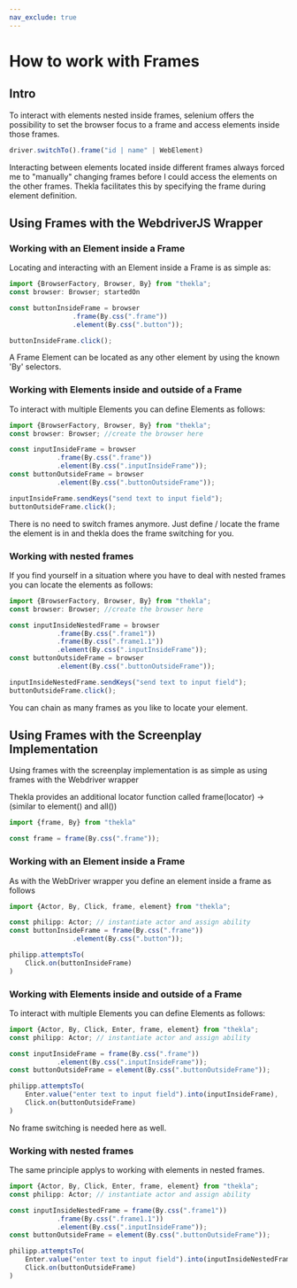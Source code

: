 ```yaml
---
nav_exclude: true
---
```


# How to work with Frames

## Intro

To interact with elements nested inside frames, selenium offers the possibility to set the browser focus to a frame and access elements inside those frames.

````typescript
driver.switchTo().frame("id | name" | WebElement)
````

Interacting between elements located inside different frames always forced me to "manually" changing frames before I could access the elements on the other frames.
Thekla facilitates this by specifying the frame during element definition.

## Using Frames with the WebdriverJS Wrapper

### Working with an Element inside a Frame

Locating and interacting with an Element inside a Frame is as simple as:

````typescript
import {BrowserFactory, Browser, By} from "thekla";
const browser: Browser; startedOn

const buttonInsideFrame = browser
                .frame(By.css(".frame"))
                .element(By.css(".button"));

buttonInsideFrame.click();
````

A Frame Element can be located as any other element by using the known 'By' selectors.

### Working with Elements inside and outside of a Frame

To interact with multiple Elements you can define Elements as follows:

````typescript
import {BrowserFactory, Browser, By} from "thekla";
const browser: Browser; //create the browser here

const inputInsideFrame = browser
            .frame(By.css(".frame"))
            .element(By.css(".inputInsideFrame"));
const buttonOutsideFrame = browser
            .element(By.css(".buttonOutsideFrame"));

inputInsideFrame.sendKeys("send text to input field");
buttonOutsideFrame.click();
````

There is no need to switch frames anymore. Just define / locate the frame the element is in and thekla does the frame switching for you.

### Working with nested frames

If you find yourself in a situation where you have to deal with nested frames you can locate the elements as follows:

````typescript
import {BrowserFactory, Browser, By} from "thekla";
const browser: Browser; //create the browser here

const inputInsideNestedFrame = browser
            .frame(By.css(".frame1"))
            .frame(By.css(".frame1.1"))
            .element(By.css(".inputInsideFrame"));
const buttonOutsideFrame = browser
            .element(By.css(".buttonOutsideFrame"));

inputInsideNestedFrame.sendKeys("send text to input field");
buttonOutsideFrame.click();
````

You can chain as many frames as you like to locate your element.


## Using Frames with the Screenplay Implementation

Using frames with the screenplay implementation is as simple as using frames with the Webdriver wrapper

Thekla provides an additional locator function called frame(locator) -> (similar to element() and all())

````typescript
import {frame, By} from "thekla"

const frame = frame(By.css(".frame"));
````

### Working with an Element inside a Frame

As with the WebDriver wrapper you define an element inside a frame as follows

````typescript
import {Actor, By, Click, frame, element} from "thekla";

const philipp: Actor; // instantiate actor and assign ability
const buttonInsideFrame = frame(By.css(".frame"))
                .element(By.css(".button"));

philipp.attemptsTo(
    Click.on(buttonInsideFrame)
)
````

### Working with Elements inside and outside of a Frame

To interact with multiple Elements you can define Elements as follows:

````typescript
import {Actor, By, Click, Enter, frame, element} from "thekla";
const philipp: Actor; // instantiate actor and assign ability

const inputInsideFrame = frame(By.css(".frame"))
            .element(By.css(".inputInsideFrame"));
const buttonOutsideFrame = element(By.css(".buttonOutsideFrame"));

philipp.attemptsTo(
    Enter.value("enter text to input field").into(inputInsideFrame),
    Click.on(buttonOutsideFrame)
)
````

No frame switching is needed here as well.

### Working with nested frames

The same principle applys to working with elements in nested frames.

````typescript
import {Actor, By, Click, Enter, frame, element} from "thekla";
const philipp: Actor; // instantiate actor and assign ability

const inputInsideNestedFrame = frame(By.css(".frame1"))
            .frame(By.css(".frame1.1"))
            .element(By.css(".inputInsideFrame"));
const buttonOutsideFrame = element(By.css(".buttonOutsideFrame"));

philipp.attemptsTo(
    Enter.value("enter text to input field").into(inputInsideNestedFrame),
    Click.on(buttonOutsideFrame)
)
````
